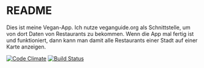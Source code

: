 README
==========

Dies ist meine Vegan-App. Ich nutze veganguide.org als Schnittstelle, um von dort Daten von Restaurants zu bekommen. Wenn die App mal fertig ist und funktioniert, dann kann man damit alle Restaurants einer Stadt auf einer Karte anzeigen.

[![Code Climate](https://codeclimate.com/github/erdnusskeks/veganapp.png)](https://codeclimate.com/github/erdnusskeks/veganapp)
[![Build Status](https://travis-ci.org/erdnusskeks/veganapp.png?branch=master)](https://travis-ci.org/erdnusskeks/veganapp)
